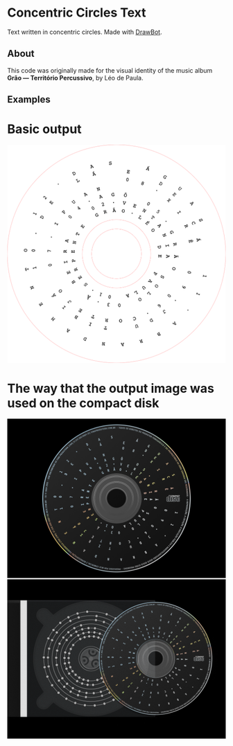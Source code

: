 # Concentric Circles Text

Text written in concentric circles. Made with [DrawBot](https://www.drabot.com).

## About

This code was originally made for the visual identity of the music album **Grão — Território Percussivo**, by Léo de Paula.

## Examples
# Basic output  
![basic-output](./examples/grao-territorio-percussivo.png "Basic output")
# The way that the output image was used on the compact disk
![grao-compactdisk](./examples/grao-territorio-percussivo-compactdisk.png "Grão Compact Disk")  
![grao-compactdisk-case](./examples/grao-territorio-percussivo-compactdisk-case.png "Grão Compact Disk and Case")